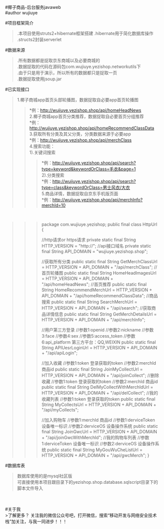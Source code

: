 #椰子商品-后台服务javaweb<br>
#author wujiuye<br>

#项目框架简介<br>
>.本项目使用struts2+hibernate框架搭建
>.hibernate用于简化数据库操作
>.structs2封装serverlet

#数据来源<br>
>.所有数据都是捉取京东商城以及必要商城的<br/>
>.数据捉取的代码在源码包com.wujiuye.yezishop.networkutils下<br/>
>.由于只是用于演示，所以所有的数据都只是捉取一页<br/>
>.数据捉取使用jsoup.jar<br>

#已实现接口<br>
>1.椰子商城app首页头部轮播图，数据捉取自必要app首页轮播图<br>
>>*例：http://wujiuye.yezishop.shop/api/homeHeadNews<br>
>2.椰子商城app首页分类推荐，数据捉取自必要首页分组推荐<br>
>>*例：http://wujiuye.yezishop.shop/api/homeRecommendClassData<br>
>3.获取所有分类及其父分类，分类数据来源于必要app<br>
>>*例：http://wujiuye.yezishop.shop/api/merchClass<br>
>4.搜索功能：<br>
>>1).关键词搜索<br>
>>>*例：http://wujiuye.yezishop.shop/api/search?type=keyword&keywordOrClass=毛衣&page=1<br>
>>2).分类搜索<br>
>>>*例：http://wujiuye.yezishop.shop/api/search?type=class&keywordOrClass=男士风衣/大衣<br>
>5.商品详情，数据捉取自京东手机版页面<br>
>>*例：http://wujiuye.yezishop.shop/api/merchInfo?merchId=10<br>
<br>

>>>package com.wujiuye.yezishop;
>>>public final class HttpUrl {
>>>	
>>>	//http请求or https请求
>>>	private static final String HTTP_VERSION = "http://";
>>>	//api接口域名
>>>	private static final String API_DOMAIN = "wujiuye.yezishop.shop";
>>>	
>>>	//获取所有分类
>>>	public static final String GetMerchClassUrl = HTTP_VERSION + API_DOMAIN + "/api/merchClass";
>>>	//首页轮播图
>>>	public static final String HomeHeadImagesUrl = HTTP_VERSION + API_DOMAIN + "/api/homeHeadNews";
>>>	//首页推荐
>>>	public static final String HomeRecommendMerchUrl = HTTP_VERSION + API_DOMAIN + "/api/homeRecommendClassData";
>>>	//商品搜索
>>>	public static final String SearchMerchUrl = HTTP_VERSION + API_DOMAIN + "/api/search";
>>>	//获取商品详情信息
>>>	public static final String GetMerchDetailsUrl = HTTP_VERSION + API_DOMAIN + "/api/merchInfo";
>>>	
>>>	//用户第三方登录 
>>>	//参数1:openid
>>>	//参数2:nickname
>>>	//参数3:face
>>>	//参数4:sex
>>>	//参数5:access_token 
>>>	//参数6:api_platform 第三方平台：QQ,WEIXIN
>>>	public static final String APIUesrLoginUrl = HTTP_VERSION + API_DOMAIN + "/api/apiLogin";
>>>	
>>>	//加入收藏
>>>	//参数1:token 登录获取的token
>>>	//参数2:merchId 商品id
>>>	public static final String JoinMyCollectUrl = HTTP_VERSION + API_DOMAIN + "/api/joinCollect";
>>>	//删除收藏
>>>	//参数1:token 登录获取的token
>>>	//参数2:merchId 商品id
>>>	public static final String DelMyCollectWithMerchIdUrl = HTTP_VERSION + API_DOMAIN + "/api/delCollect";
>>>	//我的收藏列表
>>>	//参数1:token 登录获取的token
>>>	public static final String MyCollectsUrl = HTTP_VERSION + API_DOMAIN + "/api/myCollects";
>>>	
>>>	//加入购物车
>>>	//参数1:merchId 商品id
>>>	//参数1:derviceToken 设备唯一标识
>>>	//参数2:derviceOS 设备操作系统
>>>	public static final String JoinGwcUrl = HTTP_VERSION + API_DOMAIN + "/api/joinGwcWithMerchId";
>>>	//我的购物车列表
>>>	//参数1:derviceToken 设备唯一标识
>>>	//参数2:derviceOS 设备操作系统
>>>	public static final String MyGouWuCheListUrl = HTTP_VERSION + API_DOMAIN + "/api/gwcMerch";
>>>}
>>>
>>>
#数据库表<br>
>数据库使用的是mysql社区版<br>
>可直接使用本项目跟目录下的yezishop.shop.database.sqlscript目录下的脚本文件导入<br>
<br>
<br>
#关于我<br>
>了解更多？ 关注我的微信公众号吧，打开微信，搜索“移动开发与网络安全技术栈”加关注，与我一同进步！！！<br>